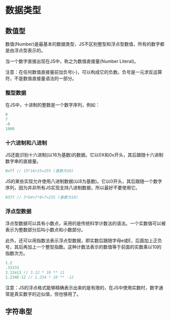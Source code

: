# 数据类型
## 数值型
数值(Number)是最基本的数据类型，JS不区别整型和浮点型数值，所有的数字都是由浮点型表示的。

当一个数字直接出现在JS中，称之为数值直接量(Number Literal)。

注意：在任何数值直接量前加负号(-)，可以构成它的负数。负号是一元求反运算符，不是数值直接量语法的一部分。

### 整型数据
在JS中，十进制的整数是一个数字序列，例如：
```javascript
0
7
-8
1000
```

### 十六进制和八进制
JS还能识别十六进制(以16为基数)的数据。它以0X和0x开头，其后跟随十六进制数字串的直接量。
```javascript
0xff // 15*16+15=255 (基数为10)
```
JS的某些实现允许使用八进制数据(以8为基数)。它以0开头，其后跟随一个数字序列，因为并非所有JS实现支持八进制数据，所以最好不要使用它。
```javascript
0377 // 3*64+7*8+7=255 (基数为10)
```

### 浮点型数据
浮点型数据可以具有小数点，采用的是传统科学计数法的语法。一个实数值可以被表示为整数部分后叫小数点和小数部分。

此外，还可以用指数法表示浮点型数据，即实数后跟随字母e或E，后面加上正负号，其后再加上一个整型指数。这种计数法表示的数值等于前面的实数乘以10的指数次方。
```javascript
1.2
.33333
3.12e11 // 3.12 * 10 ** 11
1.234E-12 // 1.234 * 10 ** -12
```
注意：JS的浮点格式能够精确表示出来的是有限的，在JS中使用实数时，数字通常是真实数字的近似值，但也够用了。

## 字符串型